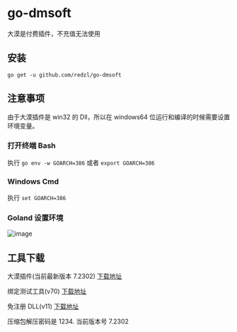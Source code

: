 # go-dmsoft

大漠是付费插件，不充值无法使用

## 安装
`go get -u github.com/redzl/go-dmsoft`

## 注意事项

由于大漠插件是 win32 的 Dll，所以在 windows64 位运行和编译的时候需要设置环境变量。

### 打开终端 Bash

执行 `go env -w GOARCH=386` 或者 `export GOARCH=386`

### Windows Cmd

执行 `set GOARCH=386`

### Goland 设置环境

![image](./docs/2023-01-10-172752.png)

## 工具下载

大漠插件(当前最新版本 7.2302) [下载地址](http://121.204.253.175:8088/file/dm.rar)

绑定测试工具(v70) [下载地址](http://121.204.253.175:8088/file/%E7%BB%91%E5%AE%9A%E5%B7%A5%E5%85%B7.rar)

免注册 DLL(v11) [下载地址](http://121.204.253.175:8088/file/%E5%85%8D%E6%B3%A8%E5%86%8C.rar)

压缩包解压密码是 1234. 当前版本号 7.2302
